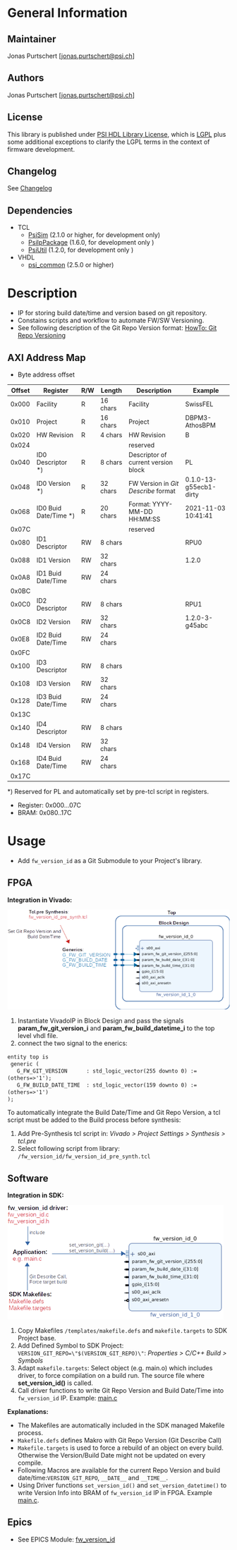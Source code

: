 # General Information

## Maintainer
Jonas Purtschert [jonas.purtschert@psi.ch]

## Authors
Jonas Purtschert [jonas.purtschert@psi.ch]

## License
This library is published under [PSI HDL Library License](License.txt), which is [LGPL](LGPL2_1.txt) plus some additional exceptions to clarify the LGPL terms in the context of firmware development.

## Changelog
See [Changelog](Changelog.md)

## Dependencies

* TCL
  * [PsiSim](https://github.com/paulscherrerinstitute/PsiSim) (2.1.0 or higher, for development only)
  * [PsiIpPackage](https://git.psi.ch/GFA/Libraries/Firmware/TCL/PsiIpPackage) (1.6.0, for development only )
  * [PsiUtil](https://git.psi.ch/GFA/Libraries/Firmware/TCL/PsiUtil) (1.2.0, for development only )
* VHDL
  * [psi\_common](https://github.com/paulscherrerinstitute/psi_common) (2.5.0 or higher)

# Description
* IP for storing build date/time and version based on git repository.
* Constains scripts and workflow to automate FW/SW Versioning.
* See following description of the Git Repo Version format: [HowTo: Git Repo Versioning](https://git.psi.ch/GFA/Documentation/HowToWorkWithGit/blob/master/HowTo.md#git-repository-versioning)

## AXI Address Map

* Byte address offset

| Offset | Register              | R/W | Length   | Description                         | Example                |
| ------ | --------              | --- | ---      | -----------                         | -------                |
| 0x000  | Facility              | R   | 16 chars | Facility                            | SwissFEL               |
| 0x010  | Project               | R   | 16 chars | Project                             | DBPM3-AthosBPM         |
| 0x020  | HW Revision           | R   | 4 chars  | HW Revision                         | B                      |
| 0x024  |                       |     |          | reserved                            |                        |
| 0x040  | ID0 Descriptor *)     | R   | 8 chars  | Descriptor of current version block | PL                     |
| 0x048  | ID0 Version *)        | R   | 32 chars | FW Version in *Git Describe* format | 0.1.0-13-g55ecb1-dirty |
| 0x068  | ID0 Buid Date/Time *) | R   | 20 chars | Format: YYYY-MM-DD HH:MM:SS         | 2021-11-03 10:41:41    |
| 0x07C  |                       |     |          | reserved                            |                        |
| 0x080  | ID1 Descriptor        | RW  | 8 chars  |                                     | RPU0                   |
| 0x088  | ID1 Version           | RW  | 32 chars |                                     | 1.2.0                  |
| 0x0A8  | ID1 Buid Date/Time    | RW  | 24 chars |                                     |                        |
| 0x0BC  |                       |     |          |                                     |                        |
| 0x0C0  | ID2 Descriptor        | RW  | 8 chars  |                                     | RPU1                   |
| 0x0C8  | ID2 Version           | RW  | 32 chars |                                     | 1.2.0-3-g45abc         |
| 0x0E8  | ID2 Buid Date/Time    | RW  | 24 chars |                                     |                        |
| 0x0FC  |                       |     |          |                                     |                        |
| 0x100  | ID3 Descriptor        | RW  | 8 chars  |                                     |                        |
| 0x108  | ID3 Version           | RW  | 32 chars |                                     |                        |
| 0x128  | ID3 Buid Date/Time    | RW  | 24 chars |                                     |                        |
| 0x13C  |                       |     |          |                                     |                        |
| 0x140  | ID4 Descriptor        | RW  | 8 chars  |                                     |                        |
| 0x148  | ID4 Version           | RW  | 32 chars |                                     |                        |
| 0x168  | ID4 Buid Date/Time    | RW  | 24 chars |                                     |                        |
| 0x17C  |                       |     |          |                                     |                        |

   *) Reserved for PL and automatically set by pre-tcl script in registers.

* Register: 0x000...07C
* BRAM: 0x080..17C


# Usage

* Add `fw_version_id` as a Git Submodule to your Project's library.

## FPGA

**Integration in Vivado:**  

![VivadoIP Generics](doc/vivadoip_generics.png)

1. Instantiate VivadoIP in Block Design and pass the signals **param_fw_git_version_i** and **param_fw_build_datetime_i** to the top level vhdl file.
2. connect the two signal to the enerics:
 
 ```
 entity top is
  generic (
    G_FW_GIT_VERSION      : std_logic_vector(255 downto 0) := (others=>'1');
    G_FW_BUILD_DATE_TIME  : std_logic_vector(159 downto 0) := (others=>'1')
 );
 ```

To automatically integrate the Build Date/Time and Git Repo Version, a tcl script must be added to the Build process before synthesis:

1. Add Pre-Synthesis tcl script in: *Vivado > Project Settings > Synthesis > tcl.pre*
2. Select following script from library: `/fw_version_id/fw_version_id_pre_synth.tcl`

## Software

**Integration in SDK:**  

![VivadoIP Generics](doc/sdk_software.png)

1. Copy Makefiles `/templates/makefile.defs` and `makefile.targets` to SDK Project base.
2. Add Defined Symbol to SDK Project: `VERSION_GIT_REPO=\"$(VERSION_GIT_REPO)\"`:  *Properties > C/C++ Build > Symbols*
3. Adapt `makefile.targets`: Select object (e.g. main.o) which includes driver, to force compilation on a build run. The source file where **set_version_id()** is called.
4. Call driver functions to write Git Repo Version and Build Date/Time into `fw_version_id` IP. 
   Example: [main.c](templates/main.c)

**Explanations:**  
* The Makefiles are automatically included in the SDK managed Makefile process. 
* `Makefile.defs` defines Makro with Git Repo Version (Git Describe Call)
* `Makefile.targets` is used to force a rebuild of an object on every build. Otherwise the Version/Build Date might not be updated on every compile.
* Following Macros are available for the current Repo Version and build date/time:`VERSION_GIT_REPO`, `__DATE__` and `__TIME__`.
* Using Driver functions `set_version_id()` and `set_version_datetime()` to write Version Info into BRAM of `fw_version_id` IP in FPGA. Example [main.c](templates/main.c).

## Epics

* See EPICS Module:  [fw_version_id](https://git.psi.ch/epics_ioc_modules/fw_version_id)

